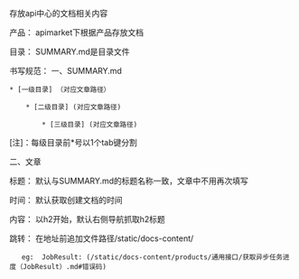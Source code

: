 存放api中心的文档相关内容

产品： apimarket下根据产品存放文档

目录： SUMMARY.md是目录文件

书写规范： 
一、SUMMARY.md  
    
    * [一级目录] （对应文章路径）
        
        * [二级目录] (对应文章路径)
            
            * [三级目录] (对应文章路径)

[注]：每级目录前*号以1个tab键分割
       

二、文章

标题： 默认与SUMMARY.md的标题名称一致，文章中不用再次填写

时间： 默认获取创建文档的时间

内容： 以h2开始，默认右侧导航抓取h2标题

跳转： 在地址前追加文件路径/static/docs-content/
       
       eg:  JobResult: (/static/docs-content/products/通用接口/获取异步任务进度（JobResult）.md#错误码)
        

